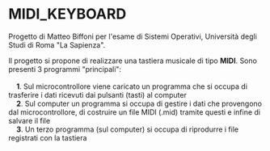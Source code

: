 # MIDI_KEYBOARD
Progetto di Matteo Biffoni per l'esame di Sistemi Operativi, Università degli Studi di Roma \"La Sapienza\".

Il progetto si propone di realizzare una tastiera musicale di tipo **MIDI**.
Sono presenti 3 programmi \"principali\":\
\
&nbsp;&nbsp;&nbsp;&nbsp;**1**.  Sul microcontrollore viene caricato un programma che si occupa di trasferire i dati ricevuti dai pulsanti (tasti) al computer\
&nbsp;&nbsp;&nbsp;&nbsp;**2**.  Sul computer un programma si occupa di gestire i dati che provengono dal microcontrollore, di costruire un file MIDI (.mid) tramite questi e infine di salvare il file\
&nbsp;&nbsp;&nbsp;&nbsp;**3**.  Un terzo programma (sul computer) si occupa di riprodurre i file registrati con la tastiera
